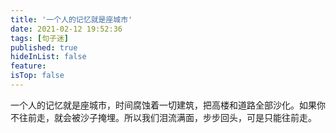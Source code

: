 ```yaml
---
title: '一个人的记忆就是座城市'
date: 2021-02-12 19:52:36
tags: [句子迷]
published: true
hideInList: false
feature: 
isTop: false
---
```

一个人的记忆就是座城市，时间腐蚀着一切建筑，把高楼和道路全部沙化。如果你不往前走，就会被沙子掩埋。所以我们泪流满面，步步回头，可是只能往前走。